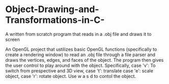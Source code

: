 # Object-Drawing-and-Transformations-in-C-
A written from scratch program that reads in a .obj file and draws it to screen

An OpenGL project that ustilizes basic OpenGL functions (specifically to create a rendering window) to read an .obj file through a file parser and draws the vertices, edges, and faces of the object. The program then gives the user control to play around with the object. Specifically, case 'v': To switch from prespective and 3D view, case 't': translate case 'e': scale object, case 'r': rotate object. Use w a s d to contol the object.
